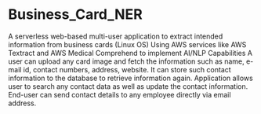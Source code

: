 # Business_Card_NER
A serverless web-based multi-user application to extract intended information from business cards (Linux OS) Using AWS services like AWS Textract and AWS Medical Comprehend to implement AI/NLP Capabilities
A user can upload any card image and fetch the information such as name, e-mail id, contact numbers, address, website.
It can store such contact information to the database to retrieve information again.
Application allows user to search any contact data as well as update the contact information.
End-user can send contact details to any employee directly via email address.
